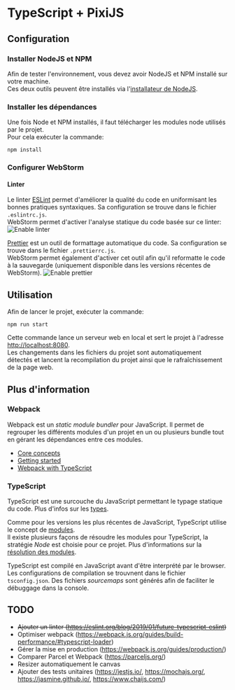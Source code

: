 # TypeScript + PixiJS

## Configuration

### Installer NodeJS et NPM
Afin de tester l'environnement, vous devez avoir NodeJS et NPM installé sur votre machine.  
Ces deux outils peuvent être installés via l'[installateur de NodeJS](https://nodejs.org/en/download/).

### Installer les dépendances
Une fois Node et NPM installés, il faut télécharger les modules node utilisés par le projet.  
Pour cela exécuter la commande:

```npm install```

### Configurer WebStorm

#### Linter
Le linter [ESLint](https://eslint.org/) permet d'améliorer la qualité du code en uniformisant les bonnes pratiques syntaxiques. Sa configuration se trouve dans le fichier `.eslintrc.js`.  
WebStorm permet d'activer l'analyse statique du code basée sur ce linter:
![Enable linter](./doc/enable_linter.png)

[Prettier](https://prettier.io/) est un outil de formattage automatique du code. Sa configuration se trouve dans le fichier `.prettierrc.js`.  
WebStorm permet également d'activer cet outil afin qu'il reformatte le code à la sauvegarde (uniquement disponible dans les versions récentes de WebStorm).
![Enable prettier](./doc/enable_prettier.png)

## Utilisation
Afin de lancer le projet, exécuter la commande:

```npm run start```

Cette commande lance un serveur web en local et sert le projet à l'adresse [http://localhost:8080]().  
Les changements dans les fichiers du projet sont automatiquement détectés et lancent la recompilation du projet ainsi que le rafraîchissement de la page web.

## Plus d'information

### Webpack
Webpack est un _static module bundler_ pour JavaScript. Il permet de regrouper les différents modules d'un projet en un 
ou plusieurs bundle tout en gérant les dépendances entre ces modules.
- [Core concepts](https://webpack.js.org/concepts/)
- [Getting started](https://webpack.js.org/guides/getting-started/)
- [Webpack with TypeScript](https://webpack.js.org/guides/typescript/)

### TypeScript
TypeScript est une surcouche du JavaScript permettant le typage statique du code. Plus d'infos sur les [types](https://www.typescriptlang.org/docs/handbook/basic-types.html).

Comme pour les versions les plus récentes de JavaScript, TypeScript utilise le concept de [modules](https://www.typescriptlang.org/docs/handbook/modules.html).  
Il existe plusieurs façons de résoudre les modules pour TypeScript, la stratégie _Node_ est choisie pour ce projet. Plus d'informations sur la [résolution des modules](https://www.typescriptlang.org/docs/handbook/module-resolution.html).

TypeScript est compilé en JavaScript avant d'être interprété par le browser. Les configurations de compilation se trouvnent dans le fichier `tsconfig.json`. Des fichiers _sourcemaps_ sont générés afin de faciliter le débuggage dans la console.

## TODO

- ~~Ajouter un linter (https://eslint.org/blog/2019/01/future-typescript-eslint)~~
- Optimiser webpack (https://webpack.js.org/guides/build-performance/#typescript-loader)
- Gérer la mise en production (https://webpack.js.org/guides/production/)
- Comparer Parcel et Webpack (https://parceljs.org/)
- Resizer automatiquement le canvas
- Ajouter des tests unitaires (https://jestjs.io/, https://mochajs.org/, https://jasmine.github.io/, https://www.chaijs.com/)